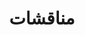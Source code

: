---
title: مناقشات
slug: discussions
description: مناقشات
icon: name.png
cover: DevOps.jpg
extends: _layouts.category
section: body
---